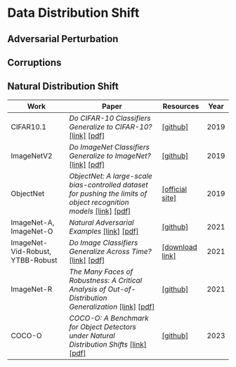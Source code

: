 # Data Distribution Shift 
## Adversarial Perturbation
## Corruptions
## Natural Distribution Shift

| Work | Paper | Resources | Year |
|---|---|---|---|
| CIFAR10.1 | *Do CIFAR-10 Classifiers Generalize to CIFAR-10?* [[link]](https://arxiv.org/abs/1806.00451) [[pdf]](https://arxiv.org/pdf/1806.00451) | [[github]](https://github.com/modestyachts/CIFAR-10.1) | 2019 |
| ImageNetV2 | *Do ImageNet Classifiers Generalize to ImageNet?* [[link]](http://proceedings.mlr.press/v97/recht19a.html) [[pdf]](http://proceedings.mlr.press/v97/recht19a/recht19a.pdf) | [[github]](https://github.com/modestyachts/ImageNetV2) | 2019 | 
| ObjectNet| *ObjectNet: A large-scale bias-controlled dataset for pushing the limits of object recognition models* [[link]](https://proceedings.neurips.cc/paper_files/paper/2019/hash/97af07a14cacba681feacf3012730892-Abstract.html) [[pdf]](https://proceedings.neurips.cc/paper_files/paper/2019/file/97af07a14cacba681feacf3012730892-Paper.pdf) | [[official site]](https://objectnet.dev/) | 2019 |
| ImageNet-A, ImageNet-O | *Natural Adversarial Examples*  [[link]](https://openaccess.thecvf.com/content/CVPR2021/html/Hendrycks_Natural_Adversarial_Examples_CVPR_2021_paper.html) [[pdf]](https://openaccess.thecvf.com/content/CVPR2021/papers/Hendrycks_Natural_Adversarial_Examples_CVPR_2021_paper.pdf) | [[github]](https://github.com/hendrycks/natural-adv-examples) | 2021 |
| ImageNet-Vid-Robust, YTBB-Robust | *Do Image Classifiers Generalize Across Time?* [[link]](http://openaccess.thecvf.com/content/ICCV2021/html/Shankar_Do_Image_Classifiers_Generalize_Across_Time_ICCV_2021_paper.html) [[pdf]](https://openaccess.thecvf.com/content/ICCV2021/papers/Shankar_Do_Image_Classifiers_Generalize_Across_Time_ICCV_2021_paper.pdf) | [[download link]](https://do-imagenet-classifiers-generalize-across-time.s3-us-west-2.amazonaws.com/imagenet_vid_ytbb_robust.tar.gz)  | 2021 |
| ImageNet-R | *The Many Faces of Robustness: A Critical Analysis of Out-of-Distribution Generalization* [[link]](http://openaccess.thecvf.com/content/ICCV2021/html/Hendrycks_The_Many_Faces_of_Robustness_A_Critical_Analysis_of_Out-of-Distribution_ICCV_2021_paper.html) [[pdf]](https://openaccess.thecvf.com/content/ICCV2021/papers/Hendrycks_The_Many_Faces_of_Robustness_A_Critical_Analysis_of_Out-of-Distribution_ICCV_2021_paper.pdf) | [[github]](https://github.com/hendrycks/imagenet-r) | 2021 |
| COCO-O | *COCO-O: A Benchmark for Object Detectors under Natural Distribution Shifts* [[link]](http://openaccess.thecvf.com/content/ICCV2023/html/Mao_COCO-O_A_Benchmark_for_Object_Detectors_under_Natural_Distribution_Shifts_ICCV_2023_paper.html) [[pdf]](https://openaccess.thecvf.com/content/ICCV2023/papers/Mao_COCO-O_A_Benchmark_for_Object_Detectors_under_Natural_Distribution_Shifts_ICCV_2023_paper.pdf) | [[github]](https://github.com/alibaba/easyrobust/tree/main/benchmarks/coco_o) | 2023 |

